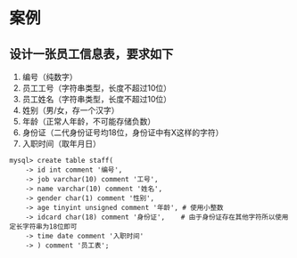 # 案例

## 设计一张员工信息表，要求如下

1. 编号（纯数字）
2. 员工工号（字符串类型，长度不超过10位）
3. 员工姓名（字符串类型，长度不超过10位）
4. 姓别（男/女，存一个汉字）
5. 年龄（正常人年龄，不可能存储负数）
6. 身份证（二代身份证号均18位，身份证中有X这样的字符）
7. 入职时间（取年月日）

```shell
mysql> create table staff(
    -> id int comment '编号',
    -> job varchar(10) comment '工号',
    -> name varchar(10) comment '姓名',
    -> gender char(1) comment '性别',
    -> age tinyint unsigned comment '年龄', # 使用小整数
    -> idcard char(18) comment '身份证',    # 由于身份证存在其他字符所以使用定长字符串为18位即可
    -> time date comment '入职时间'
    -> ) comment '员工表';
```
